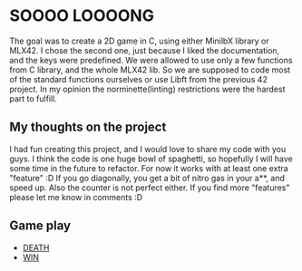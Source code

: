 # SOOOO LOOOONG
The goal was to create a 2D game in C, using either MinilbX library or MLX42. 
I chose the second one, just because I liked the documentation, and the keys were predefined.
We were allowed to use only a few functions from C library, and the whole MLX42 lib.
So we are supposed to code most of the standard functions ourselves or use Libft from the previous 42 project.
In my opinion the norminette(linting) restrictions were the hardest part to fulfill.


## My thoughts on the project
I had fun creating this project, and I would love to share my code with you guys.
I think the code is one huge bowl of spaghetti, so hopefully I will have some time in the future to refactor.
For now it works with at least one extra "feature" :D 
If you go diagonally, you get a bit of nitro gas in your a**, and speed up.
Also the counter is not perfect either.
If you find more "features" please let me know in comments :D


## Game play
- [DEATH](https://github.com/user-attachments/assets/2975d3e4-346f-42a0-862f-0616871500a6)
- [WIN](https://github.com/user-attachments/assets/88b00c5d-37f9-4ce2-b188-741506c1f2da)









